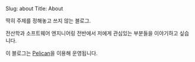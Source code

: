 Slug: about
Title: About 

딱히 주제를 정해놓고 쓰지 않는 블로그.

전산학과 소프트웨어 엔지니어링 전반에서 저에게 관심있는 부분들을 이야기하고 싶습니다.

이 블로그는 [Pelican](http://docs.notmyidea.org/alexis/pelican/)을 이용해 운영됩니다.
